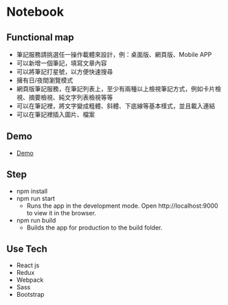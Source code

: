 # Notebook

## Functional map
* 筆記服務請挑選任一操作載體來設計，例：桌面版、網頁版、Mobile APP
* 可以新增一個筆記，填寫文章內容
* 可以將筆記打星號，以方便快速搜尋
* 擁有日/夜間瀏覽模式
* 網頁版筆記服務，在筆記列表上，至少有兩種以上檢視筆記方式，例如卡片檢視、摘要檢視、純文字列表檢視等等
* 可以在筆記裡，將文字變成粗體、斜體、下底線等基本樣式，並且載入連結
* 可以在筆記裡插入圖片、檔案


## Demo
* [Demo](https://sunnykuo.github.io/f2eChallenge/noteBook/#/)

## Step
* npm install
* npm run start
	* Runs the app in the development mode. Open http://localhost:9000 to view it in the browser.
* npm run build
	* Builds the app for production to the build folder.

## Use Tech
* React js
* Redux
* Webpack
* Sass
* Bootstrap